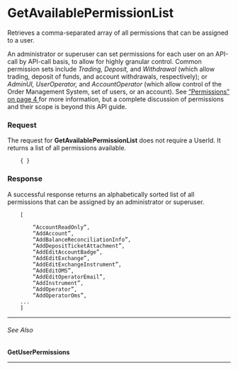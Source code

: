 # GetAvailablePermissionList

 

Retrieves a comma-separated array of all permissions that can be assigned to a user.

An administrator or superuser can set permissions for each user on an API-call by API-call basis, to allow for highly granular control. Common permission sets include *Trading, Deposit,* and *Withdrawal* (which allow trading, deposit of funds, and account withdrawals, respectively); or *AdminUI, UserOperator,* and *AccountOperator* (which allow control of the Order Management System, set of users, or an account). See [“Permissions” on page 4 ](#_bookmark7)for more information, but a complete discussion of permissions and their scope is beyond this API guide.



### Request

The request for **GetAvailablePermissionList** does not require a UserId. It returns a list of all permissions available.

```
	{ }
```

 

### Response

A successful response returns an alphabetically sorted list of all permissions that can be assigned by an administrator or superuser.

```
	[

		“AccountReadOnly”,
		“AddAccount”,
		“AddBalanceReconciliationInfo”,
		“AddDepositTicketAttachment”,
		“AddEditAccountBadge”,
		“AddEditExchange”,
		“AddEditExchangeInstrument”,
		“AddEditOMS”,
		“AddEditOperatorEmail”,
		“AddInstrument”,
		“AddOperator”,
		“AddOperatorOms”,
	...
	]
```

 



------

###### *See Also*

**GetUserPermissions**

------

 



